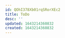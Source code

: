 ```yaml
---
id: QOhI378Xb01rqSRorXEc2
title: ToDo
desc: ''
updated: 1643214360832
created: 1643214360832
---
```


